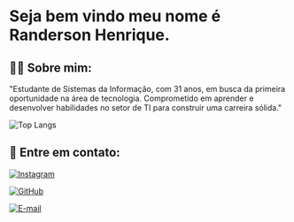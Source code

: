 # Seja bem vindo meu nome é Randerson Henrique.

## 🙋‍♂️ Sobre mim:

"Estudante de Sistemas da Informação, com 31 anos, em busca da primeira oportunidade na área de tecnologia. Comprometido em aprender e desenvolver habilidades no setor de TI para construir uma carreira sólida."

![Top Langs](https://github-readme-stats-git-masterrstaa-rickstaa.vercel.app/api/top-langs/?username=RandyHenrique&bg_color=000&border_color=30A3DC&title_color=E94D5F&text_color=FFF)

## 📱 Entre em contato:

[![Instagram](https://img.shields.io/badge/-Instagram-%23E4405F?style=for-the-badge&logo=instagram&logoColor=white)](https://www.instagram.com/randersonhg1/)

[![GitHub](https://img.shields.io/badge/GitHub-100000?style=for-the-badge&logo=github&logoColor=white)](https://github.com/RandyHenrique)

[![E-mail](https://img.shields.io/badge/-Email-000?style=for-the-badge&logo=microsoft-outlook&logoColor=007BFF)](mailto:randerson.henrique4@gmail.com)
